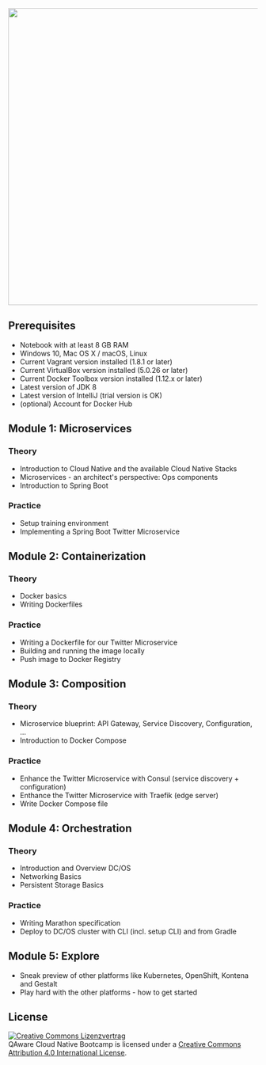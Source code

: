 <img src="https://raw.githubusercontent.com/qaware/hitchhikers-guide-cloudnative/master/logo.png" width="600px">

## Prerequisites
 * Notebook with at least 8 GB RAM
 * Windows 10, Mac OS X / macOS, Linux
 * Current Vagrant version installed (1.8.1 or later)
 * Current VirtualBox version installed (5.0.26 or later)
 * Current Docker Toolbox version installed (1.12.x or later)
 * Latest version of JDK 8
 * Latest version of IntelliJ (trial version is OK)
 * (optional) Account for Docker Hub


## Module 1: Microservices
### Theory
 * Introduction to Cloud Native and the available Cloud Native Stacks
 * Microservices - an architect's perspective: Ops components
 * Introduction to Spring Boot

### Practice
 * Setup training environment
 * Implementing a Spring Boot Twitter Microservice

## Module 2: Containerization
### Theory
 * Docker basics
 * Writing Dockerfiles

### Practice
 * Writing a Dockerfile for our Twitter Microservice
 * Building and running the image locally
 * Push image to Docker Registry

## Module 3: Composition
### Theory
 * Microservice blueprint: API Gateway, Service Discovery, Configuration, ...
 * Introduction to Docker Compose

### Practice
 * Enhance the Twitter Microservice with Consul (service discovery + configuration)
 * Enthance the Twitter Microservice with Traefik (edge server)
 * Write Docker Compose file

## Module 4: Orchestration
### Theory
 * Introduction and Overview DC/OS
 * Networking Basics
 * Persistent Storage Basics

### Practice
 * Writing Marathon specification
 * Deploy to DC/OS cluster with CLI (incl. setup CLI) and from Gradle
 
## Module 5: Explore
 * Sneak preview of other platforms like Kubernetes, OpenShift, Kontena and Gestalt
 * Play hard with the other platforms - how to get started

## License
<a rel="license" href="http://creativecommons.org/licenses/by-sa/4.0/"><img alt="Creative Commons Lizenzvertrag" style="border-width:0" src="https://i.creativecommons.org/l/by-sa/4.0/88x31.png" /></a><br /><span xmlns:dct="http://purl.org/dc/terms/" href="http://purl.org/dc/dcmitype/Text" property="dct:title" rel="dct:type">QAware Cloud Native Bootcamp</span> is licensed under a <a rel="license" href="http://creativecommons.org/licenses/by-sa/4.0/">Creative Commons Attribution 4.0 International License</a>.
